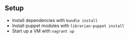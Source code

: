 ## Setup

* Install dependencies with `bundle install`
* Install puppet modules with `librarian-puppet install`
* Start up a VM with `vagrant up`
